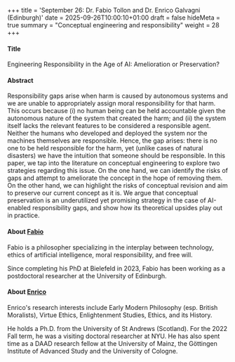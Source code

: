 +++
title = 'September 26: Dr. Fabio Tollon and Dr. Enrico Galvagni (Edinburgh)'
date = 2025-09-26T10:00:10+01:00
draft = false
hideMeta = true
summary = "Conceptual engineering and responsibility"
weight = 28
+++
 

#### Title
Engineering Responsibility in the Age of AI: Amelioration or Preservation? 

#### Abstract
Responsibility gaps arise when harm is caused by autonomous systems and we are unable to appropriately assign moral responsibility for that harm. This occurs because (i) no human being can be held accountable given the autonomous nature of the system that created the harm; and (ii) the system itself lacks the relevant features to be considered a responsible agent. Neither the humans who developed and deployed the system nor the machines themselves are responsible. Hence, the gap arises: there is no one to be held responsible for the harm, yet (unlike cases of natural disasters) we have the intuition that someone should be responsible. In this paper, we tap into the literature on conceptual engineering to explore two strategies regarding this issue. On the one hand, we can identify the risks of gaps and attempt to ameliorate the concept in the hope of removing them. On the other hand, we can highlight the risks of conceptual revision and aim to preserve our current concept as it is. We argue that conceptual preservation is an underutilized yet promising strategy in the case of AI-enabled responsibility gaps, and show how its theoretical upsides play out in practice.  

 

#### About [Fabio](https://fabiotollon.wixsite.com/fabiotollon/about)

Fabio is a philosopher specializing in the interplay between technology, ethics of artificial intelligence, moral responsibility, and free will.

Since completing his PhD at Bielefeld in 2023, Fabio has been working as a postdoctoral researcher at the University of Edinburgh. 

#### About [Enrico](https://edwebprofiles.ed.ac.uk/profile/enricogalvagni)

Enrico's research interests include Early Modern Philosophy (esp. British Moralists), Virtue Ethics, Enlightenment Studies, Ethics, and its History. 

He holds a Ph.D. from the University of St Andrews (Scotland). For the 2022 Fall term, he was a visiting doctoral researcher at NYU. He has also spent time as a DAAD research fellow at the University of Mainz, the Göttingen Institute of Advanced Study and the University of Cologne.





